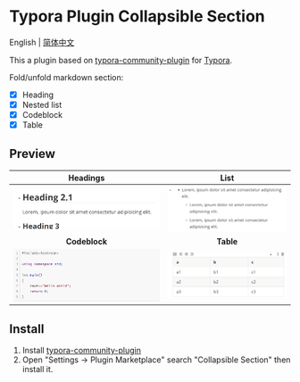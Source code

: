 # Typora Plugin Collapsible Section

English | [简体中文](./README.zh-CN.md)

This a plugin based on [typora-community-plugin][core] for [Typora](https://typora.io).

Fold/unfold markdown section:

- [x] Heading
- [x] Nested list
- [x] Codeblock
- [x] Table

## Preview

| **Headings**                      | **List**                   |
| :------------------------------: | :--------------------------: |
| ![](./docs/assets/headings.gif)  | ![](./docs/assets/list.gif)  |
| **Codeblock**                     | **Table**                   |
| ![](./docs/assets/codeblock.gif) | ![](./docs/assets/table.gif) |

## Install

1. Install [typora-community-plugin][core]
2. Open "Settings -> Plugin Marketplace" search "Collapsible Section" then install it.



[core]: https://github.com/typora-community-plugin/typora-community-plugin
